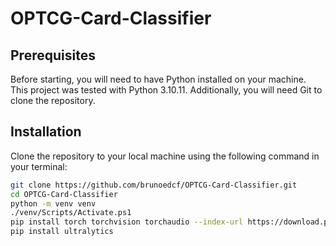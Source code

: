 # OPTCG-Card-Classifier

## Prerequisites

Before starting, you will need to have Python installed on your machine. This project was tested with Python 3.10.11. Additionally, you will need Git to clone the repository.

## Installation

Clone the repository to your local machine using the following command in your terminal:

```bash
git clone https://github.com/brunoedcf/OPTCG-Card-Classifier.git
cd OPTCG-Card-Classifier
python -m venv venv
./venv/Scripts/Activate.ps1
pip install torch torchvision torchaudio --index-url https://download.pytorch.org/whl/cu124
pip install ultralytics